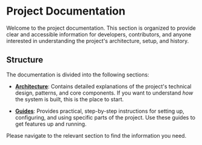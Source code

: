 # Project Documentation

Welcome to the project documentation. This section is organized to provide clear and accessible information for developers, contributors, and anyone interested in understanding the project's architecture, setup, and history.

## Structure

The documentation is divided into the following sections:

- [**Architecture**](./architecture/): Contains detailed explanations of the project's technical design, patterns, and core components. If you want to understand _how_ the system is built, this is the place to start.

- [**Guides**](./guides/): Provides practical, step-by-step instructions for setting up, configuring, and using specific parts of the project. Use these guides to get features up and running.

Please navigate to the relevant section to find the information you need.
